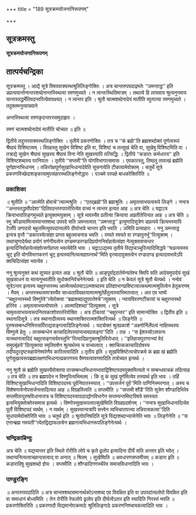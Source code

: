 +++
title = "189 सूत्रक्रमयोजनानिरूपणम्"

+++


## सूत्रक्रमस्तु

**सूत्रक्रमयोजनानिरूपणम्**

## **तात्पर्यचन्द्रिका**

सूत्रक्रमस्तु । आद्ये सूत्रे विषयवाक्यस्थश्रुतिलिङ्गोक्तिः । अत्र चान्तरुपपदाद्रमतेः ‘‘ञमन्ताड्ड’’ इति डप्रत्ययान्तेनान्तरशब्देनान्तस्स्थित्वा रमणमुच्यते । न त्वन्तःस्थितिमात्रम् । तथात्वे हि लाघवाय श्रुत्यनुगमाय चान्तस्तद्धर्मेतिवदन्तरित्येवावक्ष्यत् । न त्वन्तर इति । श्रुतौ चात्मशब्देनादेयं मातीति व्युत्पत्त्या रमणमुच्यते । तदुक्तमनुव्याख्याने

अन्तस्स्थित्वा रमणकृदन्तरस्समुदाहृतः ।

रमणं चात्मशब्देनादेयं मातीति चोच्यत ॥ इति ॥

द्वितीये तदुत्तरवाक्यस्थलिङ्गोक्तिः । तृतीये प्रकरणोक्तिः । तत्र च ‘‘कं ब्रह्मे’’ति ब्रह्मशब्दोक्तं पूर्णत्वरूपं श्रैष्ठ्यं विशिष्टत्वम् । विग्रहस्तु सुखेन विशिष्ट इति वा, विशिष्टं च तत्सुखं चेति वा, सुखेषु विशिष्टमिति वा । तत्राद्ये सुखेन श्रैष्ठ्यं सुखस्य श्रैष्ठ्यं विना नेति सुखस्यापि तत्सिद्धिः । द्वितीये ‘‘कडाराः कर्मधारय’’ इति विशिष्टशब्दस्य परनिपातः । तृतीये ‘‘सप्तमी’’ति योगविभागात्समासः । एवकारस्तु, तिष्ठतु तावत्खं ब्रह्मेति पूर्णज्ञानाभिधानम् । तन्निरपेक्षपूर्णसुखाभिधानादेवेति सूचनायेति टीकायामेवोक्तम् । चतुर्थे सूत्रे प्रकरणविच्छेदाशङ्कायामुपसंहारस्थलिङ्गेनोद्धारः । पञ्चमे परपक्षे बाधकोक्तिरिति ॥

### **प्रकाशिका**

॥ श्रुतीति ॥ ‘‘आत्मेति होवाचे’’त्यात्मश्रुतिः । ‘‘एतद्ब्रह्मे’’ति ब्रह्मश्रुतिः । अमृतत्वाभयत्वरूपे लिङ्गे । नन्वत्र ‘‘अन्तस्तद्धर्मोपदेशा’’दितिवदन्तरुपपत्तेरित्येव वाच्यं न त्वन्तर इत्यत आह ॥ अत्र चेति ॥ यद्वाऽत्र क्रियाभावलिङ्गमुच्यते इत्युक्तमयुक्तम् । सूत्रे भावस्यैव प्रतीत्या क्रियाया अप्रतीतेरित्यत आह ॥ अत्र चेति ॥ रमु क्रीडायामित्यस्यान्तश्शब्द उपपदे सति ञमन्तत्वात् ‘‘ञमन्ताड्ड’’ इत्युणादिसूत्रेण डप्रत्यये डित्यभस्यापि टेर्लोपे उणादयो बहुलमित्युपपदांत्यलोपे दीर्घाभावे चान्तर इति भवति । ञमिति प्रत्याहारः । ननु ञमन्ताड्ड इत्यत्र वृत्तौ ‘‘डकारस्येत्संज्ञा प्राप्ता बहुलवचनान्न भवति । रम्यते रमयते वा रण्डापुनर्भू’’रित्युक्तम् । तथाप्युणादेर्यथा प्रयोगं वर्णनीयत्वेन दण्डमण्डरण्डादिप्रयोगनिर्वाहायेत्संज्ञा नेत्युक्तावप्यन्तर इत्यादिनिर्वाहायेत्संज्ञोत्सर्गप्राप्ता भवत्येवेति भावः । यद्वाऽऽद्यस्य तृतीये विद्याचञ्चुरित्यादिसिद्धये ‘‘षःप्रत्ययस्य चुट् इति योगविभागकरणं चुट् इत्यस्यानित्यत्वज्ञापनार्थ’’मिति वृत्त्यादावुक्तत्वेन रण्डादण्ड इत्यादावभावेऽपि क्वचिदित्संज्ञा भवत्येव ।

ननु श्रुत्यनुक्तं कथं सूत्र्यत इत्यत आह ॥ श्रुतौ चेति ॥ आङ्पूर्वाद्ददातेर्मन्यतेश्च क्विपि सति आदेयमुपादेयं सुखं सुखसाधनं वा मात्यनुभवतीति सुधोक्तनिर्वचनेनेत्यर्थः ॥ इति चेति ॥ न केवलं सूत्रे श्रुतौ चेत्यर्थः । नन्वेवं सूत्रेऽन्तर इत्यस्य चक्षुरन्तस्स्थ आत्मेत्यर्थतयाऽऽत्मशब्दस्य प्रतिज्ञाभागप्रविष्टत्वात्कथमात्मश्रुतित्वेन हेतूकरणम् । मैवम् । अन्तस्स्थत्वमात्रस्यैव साध्यताविवक्षायामात्मश्रुतेर्हेतुत्वस्याभिमतत्वात् । अत एव भाष्ये ‘‘चक्षुरन्तस्स्थो विष्णुरेवे’’त्येवोक्त्वा ‘‘ब्रह्मशब्दाद्युपपत्तेश्चे’’त्युक्तम् । न्यायविवरणटीकायां च चक्षुरन्तस्थो हरिरेव । अमृतत्वाभयत्वोपपत्तेः । आत्मादिशब्दा’’दित्युक्तम् । सूत्रे चामृतत्वाभयत्वरूपनिरवकाशोपपत्तेरेवोक्तिः । अत्र टीकायां ‘‘चक्षुरन्तर’’ इति सामान्योक्तिः ॥ द्वितीय इति ॥ स्थानादिसूत्रे । तत्र स्थानादीत्यस्य स्थानशक्तिरात्मशक्तिरित्यर्थः ॥ लिङ्गेति ॥ पुरुषसम्बन्धनिमित्तसर्पिराद्यसङ्गत्वादिलिङ्गेत्यर्थः । यदत्रोक्तं श्रुतप्रकाशे ‘‘अक्ष्णोर्निर्लेपत्वं नाक्षिस्थस्य विष्णुत्वे हेतुः । तत्सम्बन्धेन काचादिलेपस्याप्यभावप्रसङ्गा’’दिति । तन्न । ‘‘स ईशस्सोऽसपत्नः यत्स्थानत्वादिदं चक्षुरसङ्गसर्ववस्तुभि’’रित्यादिप्रागुक्तश्रुतिविरोधात् । ‘‘इतिहासपुराणाभ्यां वेदं समुपबृंहये’’दित्युक्तया स्मृतिवशेन श्रुत्यर्थस्य च वाच्यत्वात् । क्वाचित्ककाचादिदोषस्य तदीयदुरदृष्टसहायेनेश्वरेणैव कारितत्वादिति ॥ तृतीय इति ॥ सुखविशिष्टेत्यत्रोपक्रमे कं ब्रह्म खं ब्रह्मेति पूर्णसुखत्वरूपब्रह्मलक्षणाभिधानात्प्रकरणस्य वैष्णवत्वावगमादिति तत्रोच्यत इत्यर्थः ।

ननु श्रुतौ कं ब्रह्मेति सुखस्यैवोक्तया तत्सम्बन्धाभिधानाभावाद्विशिष्टपदमयुक्तमित्यतो न सम्बन्धवाचकं तदित्याह ॥ तत्र चेति ॥ तत्र ब्रह्मपदेन न विष्णुरित्यभिमतम् । किं तु कं सुखं पूर्णमित्येव तस्यार्थ इति भावः । तर्हि विशिष्टसुखाभिधानादिति विशिष्टपदस्य पूर्वनिपातस्स्यात् । ‘‘उपसर्जनं पूर्व’’मिति पाणिनिस्मरणात् । अस्य च विशेषणत्वेनोपसर्जनत्वादित्यत आह ॥ विग्रहस्त्विति ॥ सप्तमीति ॥ ‘‘सप्तमी शौंडै’’रिति सूत्रेण शौण्डादिभिरेव सप्तमीतत्पुरुषविधानात्तत्र च विशिष्टपदस्यापाठाद्योगविभागेन सप्तम्यन्तमिष्टविषये समस्यत इत्यभियुक्तोक्तेस्समास इत्यर्थः । विष्णोस्सुखरूपत्वात्सुखेष्विति विग्रहप्रदर्शनम् । ‘‘नन्वत्र सुखाभिधानादित्येव पूर्तौ विशिष्टपदं व्यर्थम् । न व्यर्थम् । सुखस्यान्यत्रापि सत्त्वेन व्यभिचारापत्त्या तन्निरासकत्वा’’दिति सुधायामेवोक्तेरिति भावः ॥ चतुर्थ इति ॥ श्रुतोपनिषदिति सूत्रे विद्याशब्दाभ्यासेनेति भावः ॥ लिङ्गेनेति ॥ ‘‘स एनान्ब्रह्म गमयती’’त्येतद्विद्याफलत्वेन ब्रह्मगत्यभिधानरूपलिङ्गेनेत्यर्थः ।

### **चन्द्रिकाबिन्दुः**

अत्र चेति ॥ यद्यप्यन्तर इति स्थिते रोरीति लोपे च कृते ढ्रलोप इत्यादिना दीर्घे सति अन्तार इति भवेत् । तथाप्यनित्यत्वाच्छान्दसत्वाद् वा अनात् ॥ श्रितम् । सुखेष्विति ॥ अवधारणसप्तमीयम् ॥ कडारा इति ॥ कडारादिषु सुखशब्दो ज्ञेयः । सप्तमीति ॥ शौण्डादिगणस्थैरेव समासविधानादिति भावः ।

### **पाण्डुरङ्गि**

॥ अन्तरुपपदादिति ॥ अत्र चान्तश्शब्दसमानार्थकोऽन्तशब्द एव विवक्षित इति वा उपपदांत्यलोपो विवक्षित इति वा समाधानं बोध्यमिति । तेन रोरीति रेफलोपे ढ्रलोप इति दीर्घत्वेंऽतार इति स्यादिति निरस्तं भवति ॥ प्रकरणोक्तिरिति ॥ प्रकरणादौ विद्यमानोपक्रमादेः श्रुतिलिङ्गादेः प्रकरणनिश्चायकत्वादिति भावः ।

